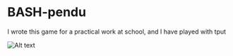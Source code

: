 # BASH-pendu
I wrote this game for a practical work at school, and I have played with tput

![Alt text](http://pix.toile-libre.org/upload/original/1422568673.png "Output")

